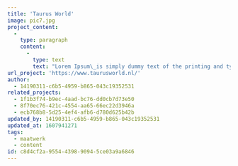 ```yaml
---
title: 'Taurus World'
image: pic7.jpg
project_content:
  -
    type: paragraph
    content:
      -
        type: text
        text: "Lorem Ipsum\_is simply dummy text of the printing and typesetting industry. Lorem Ipsum has been the industry's standard dummy text ever since the 1500s, when an unknown printer took a galley of type and scrambled it to make a type specimen book. It has survived not only five centuries, but also the leap into electronic typesetting, remaining essentially unchanged. It was popularised in the 1960s with the release of Letraset sheets containing Lorem Ipsum passages, and more recently with desktop publishing software like Aldus PageMaker including versions of Lorem Ipsum."
url_project: 'https://www.taurusworld.nl/'
author:
  - 14190311-c6b5-4959-b865-043c19352531
related_projects:
  - 1f1b3f74-b9ec-4aad-bc76-dd0cb7d73e50
  - 8f70ec76-421c-4554-aa65-66ec22d3946a
  - ecb768b8-5d25-4ef4-afb6-d780d625b42b
updated_by: 14190311-c6b5-4959-b865-043c19352531
updated_at: 1607941271
tags:
  - maatwerk
  - content
id: c8d4cf2a-9554-4398-9094-5ce03a9a6846
---
```

